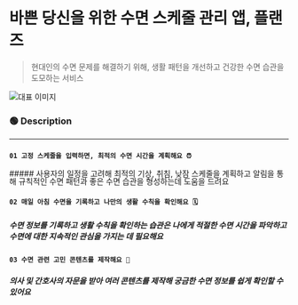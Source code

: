 # 바쁜 당신을 위한 수면 스케줄 관리 앱, 플랜즈
> 현대인의 수면 문제를 해결하기 위해, 생활 패턴을 개선하고 건강한 수면 습관을 도모하는 서비스

![대표 이미지](https://github.com/user-attachments/assets/06689eb2-2cca-45c5-a63e-2443b8663d90)

### 🟢 Description
---
#### `01 고정 스케줄을 입력하면, 최적의 수면 시간을 계획해요 ⏰`
<p style="line-height:1;">
##### 사용자의 일정을 고려해 최적의 기상, 취침, 낮잠 스케줄을 계획하고 알림을 통해 규칙적인 수면 패턴과 좋은 수면 습관을 형성하는데 도움을 드려요
</p>

#### `02 매일 아침 수면을 기록하고 나만의 생활 수칙을 확인해요 🗓️`
##### 수면 정보를 기록하고 생활 수칙을 확인하는 습관은 나에게 적절한 수면 시간을 파악하고 수면에 대한 지속적인 관심을 가지는 데 필요해요
#### `03 수면 관련 고민 콘텐츠를 제작해요 💭`
##### 의사 및 간호사의 자문을 받아 여러 콘텐츠를 제작해 궁금한 수면 정보를 쉽게 확인할 수 있어요
